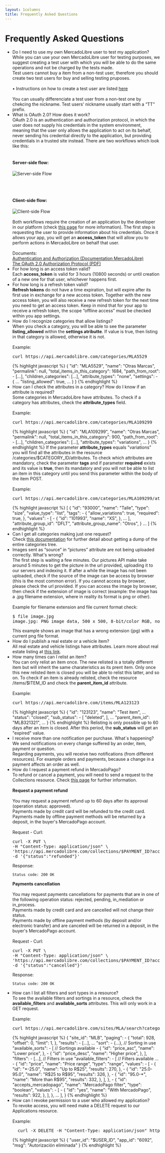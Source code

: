```yaml
---
layout: 1columns
title: Frequently Asked Questions
---
```


# Frequently Asked Questions
    
<div class="frequent-questions">
    <ul class="questions">
        <li class="ask">
            <span class='title'>Do I need to use my own MercadoLibre user to test my application?</span>
            <div class="answer">
While you can use your own MercadoLibre user for testing purposes, we suggest creating a test user with which you will be able to do the same operations and not be charged by the tests made.<br />
Test users cannot buy a item from a non-test user, therefore you should create two test users for buy and selling testing pruposes.<br /><br />
• Instructions on how to create a test user are listed <a href='/test-users/'>here</a><br /><br />
You can usually differenciate a test user from a non-test one by chekcing the nickname. Test users' nickname usually start with a “TT” prefix.
            </div>
        </li>
        <li class="ask">
            <span class='title'>What is OAuth 2.0? How does it work?</span>
            <div class="answer">
OAuth 2.0 is an authentication and authorization protocol, in which the user does not supply his credentials in the system environment, meaning that the user only allows the application to act on its behalf, never sending his credential directly to the application, but providing credentials in a trusted site instead. There are two workflows which look like this:
<br /><br />
<h4>Server-side flow:</h4>
<img src='../images/image-server-side-flow.png' alt='Server-side Flow' />
<br /><br /><br /><br />
<h4>Client-side flow:</h4>
<img src='../images/image-client-side-flow.png' alt='Client-side Flow' />
<br /><br />
Both workflows require the creation of an application by the developer in our platform (check <a href='/first-step/#register'>this page</a> for more information). The first step is requesting the user to provide information about his credentials. Once it allows your app, you will get an <b>access_token</b> that will allow you to perform actions in MercadoLibre on behalf that user.
<br /><br />
Documents:<br />
<a href='/authentication-and-authorization/'>Authentication and Authorization (Documentation MercadoLibre)</a>
<br />
<a href='http://tools.ietf.org/pdf/draft-ietf-oauth-v2-12.pdf' target='_blank'>The OAuth 2.0 Authorization Protocol (PDF)</a>
            </div>
        </li>
        <li class="ask">
            <span class='title'>For how long is an access token valid?</span>
            <div class="answer">
Each <b>access_token</b> is valid for 3 hours (10800 seconds) or until creation of a new one for that user, whichever happens first.
            </div>
        </li>
        <li class="ask">
            <span class='title'>For how long is a refresh token valid?</span>
            <div class="answer">
<b>Refresh tokens</b> do not have a time expiration, but will expire after its first use in exchange for a new access token. Together with the new access token, you will also receive a new refresh token for the next time you need to get an access token. Keep in mind that for your app to receive a refresh token, the scope “offline access” must be checked within you app settings.
            </div>
        </li>
        <li class="ask">
            <span class='title'>How do I recognize categories that allow listings?</span>
            <div class="answer">
When you check a category, you will be able to see the parameter <b>listing_allowed</b> within the <b>settings atributte</b>. If value is true, then listing in that category is allowed, otherwise it is not.
<br /><br />
Example:
<br />
<pre class="terminal">
curl https://api.mercadolibre.com/categories/MLA5529
</pre>
{% highlight javascript %}
{
  "id": "MLA5529",
  "name": "Otras Marcas",
  "permalink": null,
  "total_items_in_this_category": 1684,
  "path_from_root": - [...],
  "children_categories": [...],
  "attribute_types": "none",
  "settings": - {
    ...
    "listing_allowed": true,
    ...
  }
}
{% endhighlight %}     
            </div>
        </li>
        <li class="ask">
            <span class='title'>How can I check the attributes in a category? How do I know if an attribute is required?</span>
            <div class="answer">
Some categories in MercadoLibre have attributes. To check if a category has attributes, check the <b>attribute_types</b> field.
<br /><br />
Example:
<br />
<pre class="terminal">
curl https://api.mercadolibre.com/categories/MLA109299
</pre>
{% highlight javascript %}
{
  "id": "MLA109299",
  "name": "Otras Marcas",
  "permalink": null,
  "total_items_in_this_category": 900,
  "path_from_root": - [...],
  "children_categories": [...],
  "attribute_types": "variations",
  ...
}
{% endhighlight %} 
If the parameter <b>attribute_types</b> equals "variations" you will find all the attributes in the resource /categories/$CATEGORY_ID/attributes. To check which attributes are mandatory, check the parameter <b>tags</b> and if parameter <b>required</b> exists and its value is <b>true</b>, then its mandatory and you will not be able to list an item in this category until you send this parameter within the body of the item POST. 
<br /><br />
Example:</br >
<pre class="terminal">
curl https://api.mercadolibre.com/categories/MLA109299/attributes
</pre>
{% highlight javascript %}
[
  {
    "id": "93000",
    "name": "Talle",
    "type": "size",
    "value_type": "list",
    "tags": - {
      "allow_variations": true,
      "required": true,
    },
    "values": - [
      - {
        "id": "101993",
        "name": "XS",
      },
    ...
    ],
    "attribute_group_id": "DFLT",
    "attribute_group_name": "Otros",
  }
  ...
]
{% endhighlight %} 
            </div>
        </li>
        <li class="ask">
            <span class='title'>Can I get all categories making just one request?</span>
            <div class="answer">
Check <a href='/category-dump/'>this documentation</a> for further detail about getting a dump of the entire categories tree.
            </div>
        </li>
        <li class="ask">
            <span class='title'>Images sent as “source” in “pictures” attribute are not being uploaded correctly. What's wrong?</span>
            <div class="answer">
The first step is waiting a few minutes. Our pictures API make take around 5 minutes to get the picture in the url provided, uploading it to our servers and indexing it. If after a while the image has not been uploaded, check if the source of the image can be access by browser (this is the most common error). If you cannot access by browser, please check the url provided. If you can access the image by browser, then check if the extension of image is correct (example: the image has a .jpg filename extension, where in reality its format is png or other).
<br /><br />
Example for filename extension and file current format check:
<pre class="terminal">
$ file image.jpg
image.jpg: PNG image data, 500 x 500, 8-bit/color RGB, non-interlaced
</pre>
This example shows an image that has a wrong extension (jpg) with a current png file format.
            </div>
        </li>
        <li class="ask">
            <span class='title'>How do I publish a real estate or a vehicle item?</span>
            <div class="answer">
All real estate and vehicle listings have attributes. Learn more about real estate listing at <a href='/real-estate-list-item/'>this link</a>. 
            </div>
        </li>
        <li class="ask">
            <span class='title'>How many times can I relist an item?</span>
            <div class="answer">
You can only relist an item once. The new relisted is a totally different item but will inherit the same charateristics as its prent item. Only once this new relisted item is closed you will be able to relist this latter, and so on. To check if an item is already relisted, check the resource /items/$ITEM_ID and check the <b>parent_item_id</b> attribute.
<br /><br />
Example:</br >
<pre class="terminal">
curl https://api.mercadolibre.com/items/MLA123123
</pre>
{% highlight javascript %}
{
    "id": "123123",
    "name": "Test item",
    ...
    "status": "closed",
    "sub_status": - [
        "deleted",
    ],
    ...
    "parent_item_id": "MLB321321",
    ...
}
{% endhighlight %} 
Relisting is only possible up to 60 days after an item is closed. After this period, the <b>sub_status</b> will get an "expired" value.
            </div>
        </li>
        <li class="ask">
            <span class='title'>I receive more than one notification per purchase. What´s happening?</span>
            <div class="answer">
We send notifications on every change suffered by an order, item, payment or question.<br />
Regarding payments, you will receive two notifications (from different resources). For example orders and payments, because a change in a payment affects an order as well.
            </div>
        </li>
        <li class="ask">
            <span class='title'>How do I request a payment refund in MercadoPago?</span>
            <div class="answer">
To refund or cancel a payment, you will need to send a request to the Collections resource. Check  <a href='http://developers.mercadopago.com/documentation/search-received-payments?lang=en_US' target='_blank'>this page</a> for further information.
<br /><br />
<b>Request a payment refund</b>
<br /><br />
You may request a payment refund up to 60 days after its approval  (operation status: approved). <br />Payments made by credit card will be refunded to the credit card.<br />
Payments made by offline payment methods will be returned by a deposit, in the buyer's MercadoPago account.
<br /><br />
Request - Curl:
<pre class="terminal">curl -X PUT \
-H "Content-Type: application/json" \
'https://api.mercadolibre.com/collections/$PAYMENT_ID?access_token=$ACCESS_TOKEN' \
-d '{"status":"refunded"}'</pre>
Response:
<pre><code>Status code: 200 OK</code></pre>
<b>Payments cancellation </b>
<br /><br />
You may request payments cancellations for payments that are in one of the following operation status: rejected, pending, in_mediation or in_process.<br />
Payments made by credit card and are cancelled will not change their status.<br />
Payments made by offline payment methods (by deposit and/or electronic transfer) and are canceled will be returned in a deposit, in the buyer's MercadoPago account.
<br /><br />
Request - Curl:
<pre class="terminal">curl -X PUT \
-H "Content-Type: application/json" \
'https://api.mercadolibre.com/collections/$PAYMENT_ID?access_token=$ACCESS_TOKEN' \
-d '{"status":"cancelled"}'</pre>
Response:
<pre><code>Status code: 200 OK</code></pre>
            </div>
        </li>
        <li class="ask">
            <span class='title'>How can I list all filters and sort types in a resource?</span>
            <div class="answer">
To see the available filters and sortings in a resource, check the <b>available_filters</b> and <b>available_sorts</b> attributes. This will only work in a GET request.
<br /><br />
Example:
<pre class="terminal">
curl https://api.mercadolibre.com/sites/MLA/search?category=MLA5529&amp;sort=relevance&amp;price=25.0-95.0
</pre>
{% highlight javascript %}
{
  "site_id": "MLB",
  "paging": - {
    "total": 928,
    "offset": 0,
    "limit": 1,
  },
  "results": - [...],
  ...
  "sort": - {...}, // Sorting in use
  "available_sorts": - [ // Sortings available
    - {
      "id": "price_asc",
      "name": "Lower price",
    },
    - {
      "id": "price_desc",
      "name": "Higher price",
    },
  ],
  "filters": - [...], // Filters in use
  "available_filters": - [ // Filters available
    ...
    - {
      "id": "price",
      "name": "Price range",
      "type": "range",
      "values": - [
        - {
          "id": "*-25.0",
          "name": "Up to R$25",
          "results": 270,
        },
        - {
          "id": "25.0-95.0",
          "name": "R$25 to R$95",
          "results": 326,
        },
        - {
          "id": "95.0-*",
          "name": "More than R$95",
          "results": 332,
        },
      ],
    },
    - {
      "id": "accepts_mercadopago",
      "name": "MercadoPago filter",
      "type": "boolean",
      "values": - [
        - {
          "id": "yes",
          "name": "With MercadoPago",
          "results": 922,
        },
      ],
    },
    ...
  ],
}
{% endhighlight %} 
            </div>
        </li>
        <li class="ask">
            <span class='title'>How can I revoke permission to a user who allowed my application?</span>
            <div class="answer">
To revoke access, you will need make a DELETE request to our Applications resource.
<br /><br />
Example:
<pre class="terminal">
  curl -X DELETE -H "Content-Type: application/json" https://api.mercadolibre.com/users/$USER_ID/applications/6092?access_token=$ACCESS_TOKEN
</pre>
{% highlight javascript %}
{
    "user_id": "$USER_ID",
    "app_id": "6092",
    "msg": "Autorización eliminada"
}
{% endhighlight %} 
            </div>
        </li>
    </ul>
</div>
<script type="text/javascript">
window.onload = function() {
	$(".questions .ask span.title").click(function() {
		if($(this).parent().find(".answer").css('display') == 'none') {
			$(this).parent().find(".answer").slideDown()
		} else {
			$(this).parent().find(".answer").slideUp()
		}
	});
}
</script>


